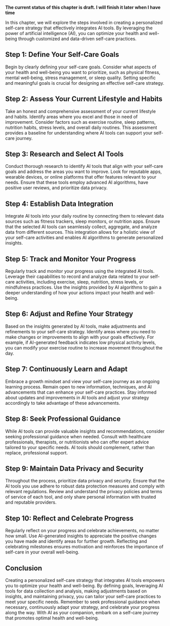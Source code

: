 **The current status of this chapter is draft. I will finish it later when I have time**

In this chapter, we will explore the steps involved in creating a personalized self-care strategy that effectively integrates AI tools. By leveraging the power of artificial intelligence (AI), you can optimize your health and well-being through customized and data-driven self-care practices.

Step 1: Define Your Self-Care Goals
-----------------------------------

Begin by clearly defining your self-care goals. Consider what aspects of your health and well-being you want to prioritize, such as physical fitness, mental well-being, stress management, or sleep quality. Setting specific and meaningful goals is crucial for designing an effective self-care strategy.

Step 2: Assess Your Current Lifestyle and Habits
------------------------------------------------

Take an honest and comprehensive assessment of your current lifestyle and habits. Identify areas where you excel and those in need of improvement. Consider factors such as exercise routine, sleep patterns, nutrition habits, stress levels, and overall daily routines. This assessment provides a baseline for understanding where AI tools can support your self-care journey.

Step 3: Research and Select AI Tools
------------------------------------

Conduct thorough research to identify AI tools that align with your self-care goals and address the areas you want to improve. Look for reputable apps, wearable devices, or online platforms that offer features relevant to your needs. Ensure that these tools employ advanced AI algorithms, have positive user reviews, and prioritize data privacy.

Step 4: Establish Data Integration
----------------------------------

Integrate AI tools into your daily routine by connecting them to relevant data sources such as fitness trackers, sleep monitors, or nutrition apps. Ensure that the selected AI tools can seamlessly collect, aggregate, and analyze data from different sources. This integration allows for a holistic view of your self-care activities and enables AI algorithms to generate personalized insights.

Step 5: Track and Monitor Your Progress
---------------------------------------

Regularly track and monitor your progress using the integrated AI tools. Leverage their capabilities to record and analyze data related to your self-care activities, including exercise, sleep, nutrition, stress levels, or mindfulness practices. Use the insights provided by AI algorithms to gain a deeper understanding of how your actions impact your health and well-being.

Step 6: Adjust and Refine Your Strategy
---------------------------------------

Based on the insights generated by AI tools, make adjustments and refinements to your self-care strategy. Identify areas where you need to make changes or improvements to align with your goals effectively. For example, if AI-generated feedback indicates low physical activity levels, you can modify your exercise routine to increase movement throughout the day.

Step 7: Continuously Learn and Adapt
------------------------------------

Embrace a growth mindset and view your self-care journey as an ongoing learning process. Remain open to new information, techniques, and AI advancements that can enhance your self-care practices. Stay informed about updates and improvements in AI tools and adjust your strategy accordingly to take advantage of these advancements.

Step 8: Seek Professional Guidance
----------------------------------

While AI tools can provide valuable insights and recommendations, consider seeking professional guidance when needed. Consult with healthcare professionals, therapists, or nutritionists who can offer expert advice tailored to your specific needs. AI tools should complement, rather than replace, professional support.

Step 9: Maintain Data Privacy and Security
------------------------------------------

Throughout the process, prioritize data privacy and security. Ensure that the AI tools you use adhere to robust data protection measures and comply with relevant regulations. Review and understand the privacy policies and terms of service of each tool, and only share personal information with trusted and reputable providers.

Step 10: Reflect and Celebrate Progress
---------------------------------------

Regularly reflect on your progress and celebrate achievements, no matter how small. Use AI-generated insights to appreciate the positive changes you have made and identify areas for further growth. Reflecting and celebrating milestones ensures motivation and reinforces the importance of self-care in your overall well-being.

Conclusion
----------

Creating a personalized self-care strategy that integrates AI tools empowers you to optimize your health and well-being. By defining goals, leveraging AI tools for data collection and analysis, making adjustments based on insights, and maintaining privacy, you can tailor your self-care practices to meet your specific needs. Remember to seek professional guidance when necessary, continuously adapt your strategy, and celebrate your progress along the way. With AI as your companion, embark on a self-care journey that promotes optimal health and well-being.

